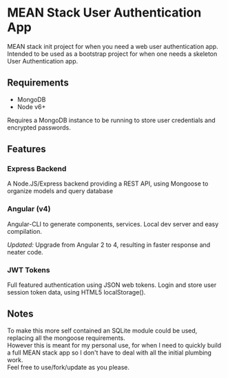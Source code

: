 # MEAN Stack User Authentication App
MEAN stack init project for when you need a web user authentication app.  
Intended to be used as a bootstrap project for when one needs a skeleton User Authentication app.  

## Requirements
+ MongoDB
+ Node v6+

Requires a MongoDB instance to be running to store user credentials and encrypted passwords.  

## Features
### Express Backend
A Node.JS/Express backend providing a REST API, using Mongoose to organize models and query database

### Angular (v4)
Angular-CLI to generate components, services. Local dev server and easy compilation.  

*Updated:* Upgrade from Angular 2 to 4, resulting in faster response and neater code.

### JWT Tokens
Full featured authentication using JSON web tokens. Login and store user session token data, using HTML5 localStorage().

## Notes
To make this more self contained an SQLite module could be used, replacing all the mongoose requirements.  
However this is meant for my personal use, for when I need to quickly build a full MEAN stack app so I don't have to deal with all the initial plumbing work.  
Feel free to use/fork/update as you please.
